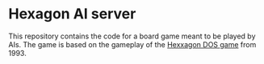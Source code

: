 # Hexagon AI server

This repository contains the code for a board game meant to be played by AIs. The game is based on the gameplay of the [Hexxagon DOS game](https://www.mobygames.com/game/dos/hexxagon) from 1993.

